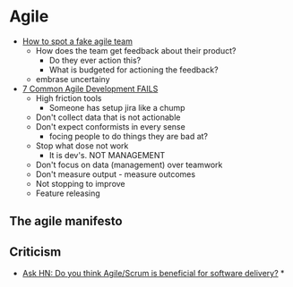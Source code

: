 Agile
=====

* [How to spot a fake agile team](https://www.youtube.com/watch?v=H6GdK-dChtY)
    * How does the team get feedback about their product?
        * Do they ever action this?
        * What is budgeted for actioning the feedback?
    * embrase uncertainy
* [7 Common Agile Development FAILS](https://www.youtube.com/watch?v=-WgQdHOx_hA)
    * High friction tools
        * Someone has setup jira like a chump
    * Don't collect data that is not actionable
    * Don't expect conformists in every sense
        * focing people to do things they are bad at?
    * Stop what dose not work
        * It is dev's. NOT MANAGEMENT
    * Don't focus on data (management) over teamwork
    * Don't measure output - measure outcomes
    * Not stopping to improve
    * Feature releasing



The agile manifesto
-------------------


Criticism
----------

* [Ask HN: Do you think Agile/Scrum is beneficial for software delivery?](https://news.ycombinator.com/item?id=26345235)
    * 